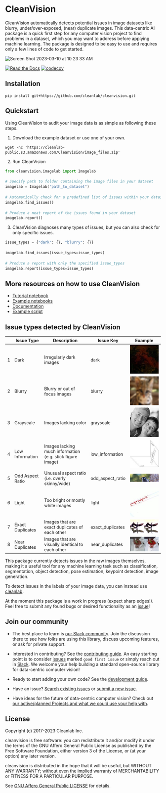 [//]: # (![]&#40;https://raw.githubusercontent.com/cleanlab/assets/master/cleanlab/cleanvision_logo_open_source_transparent.png&#41;)

# CleanVision

CleanVision automatically detects potential issues in image datasets like blurry, under/over-exposed, (near) duplicate
images. This data-centric AI package is a quick first step for any computer vision project to find problems in a
dataset, which you may want to address before applying machine learning. The package is designed to be easy to use and
requires only a few lines of code to get started.

<img width="1200" alt="Screen Shot 2023-03-10 at 10 23 33 AM" src="https://user-images.githubusercontent.com/10901697/224394144-bb0e1c85-6851-4828-bcd2-4ed234270a78.png">

[![Read the Docs](https://readthedocs.org/projects/cleanvision/badge/?version=latest)](https://cleanvision.readthedocs.io/en/latest/)
[![codecov](https://codecov.io/github/cleanlab/cleanvision/branch/main/graph/badge.svg?token=y1N6MluN9H)](https://codecov.io/gh/cleanlab/cleanvision)

## Installation

```shell
pip install git+https://github.com/cleanlab/cleanvision.git
```

## Quickstart

Using CleanVision to audit your image data is as simple as following these steps.

1. Download the example dataset or use one of your own.

```shell
wget -nc 'https://cleanlab-public.s3.amazonaws.com/CleanVision/image_files.zip'
```

2. Run CleanVision

```python
from cleanvision.imagelab import Imagelab

# Specify path to folder containing the image files in your dataset
imagelab = Imagelab("path_to_dataset")

# Automatically check for a predefined list of issues within your dataset
imagelab.find_issues()

# Produce a neat report of the issues found in your dataset
imagelab.report()
```

3. CleanVision diagnoses many types of issues, but you can also check for only specific issues.

```python
issue_types = {"dark": {}, "blurry": {}}

imagelab.find_issues(issue_types=issue_types)

# Produce a report with only the specified issue_types
imagelab.report(issue_types=issue_types)
```

## More resources on how to use CleanVision

- [Tutorial notebook](https://github.com/cleanlab/cleanvision/blob/main/examples/demo.ipynb)
- [Example notebooks](https://github.com/cleanlab/cleanvision-examples)
- [Documentation](https://cleanvision.readthedocs.io/)
- [Example script](https://github.com/cleanlab/cleanvision/blob/main/examples/run.py)

## Issue types detected by CleanVision

|     | Issue Type       | Description                                               | Issue Key        | Example                                      |
|-----|------------------|-----------------------------------------------------------|------------------|----------------------------------------------|
| 1   | Dark             | Irregularly dark images                                   | dark             | ![](docs/readme_images/dark.jpg)             |
| 2   | Blurry           | Blurry or out of focus images                             | blurry           | ![](docs/readme_images/blurry.png)           |
| 3   | Grayscale        | Images lacking color                                      | grayscale        | ![](docs/readme_images/grayscale.jpg)        |
| 4   | Low Information  | Images lacking much information (e.g. stick figure image) | low_information  | ![](docs/readme_images/low_information.jpg)  |
| 5   | Odd Aspect Ratio | Unusual aspect ratio (i.e. overly skinny/wide)            | odd_aspect_ratio | ![](docs/readme_images/odd_aspect_ratio.jpg) |
| 6   | Light            | Too bright or mostly white images                         | light            | ![](docs/readme_images/light.jpg)            |
| 7   | Exact Duplicates | Images that are exact duplicates of each other            | exact_duplicates | ![](docs/readme_images/exact_duplicates.png) |
| 8   | Near Duplicates  | Images that are visually identical to each other          | near_duplicates  | ![](docs/readme_images/near_duplicates.png)  |

This package currently detects issues in the raw images themselves, making it a useful tool for any machine learning
task such as classification, segmentation, object detection, pose estimation, keypoint detection, image generation.

To detect issues in the labels of your image data, you can instead
use [cleanlab](https://github.com/cleanlab/cleanlab/).

At the moment this package is a work in progress (expect sharp edges!).
Feel free to submit any found bugs or desired functionality as an [issue][issue]!

## Join our community

* The best place to learn is [our Slack community](https://cleanlab.ai/slack). Join the discussion there to see how
  folks are using this library, discuss upcoming features, or ask for private support.

* Interested in contributing? See the [contributing guide](CONTRIBUTING.md). An easy starting point is to
  consider [issues](https://github.com/cleanlab/cleanvision/labels/good%20first%20issue) marked `good first issue` or
  simply reach out in [Slack](https://cleanlab.ai/slack). We welcome your help building a standard open-source library
  for data-centric computer vision!

* Ready to start adding your own code? See the [development guide](DEVELOPMENT.md).

* Have an issue? [Search existing issues](https://github.com/cleanlab/cleanvision/issues?q=is%3Aissue)
  or [submit a new issue](https://github.com/cleanlab/cleanvision/issues/new/choose).

* Have ideas for the future of data-centric computer vision? Check
  out [our active/planned Projects and what we could use your help with](https://github.com/cleanlab/cleanvision/projects).

## License

Copyright (c) 2017-2023 Cleanlab Inc.

cleanvision is free software: you can redistribute it and/or modify it under the terms of the GNU Affero General Public
License as published by the Free Software Foundation, either version 3 of the License, or (at your option) any later
version.

cleanvision is distributed in the hope that it will be useful, but WITHOUT ANY WARRANTY; without even the implied
warranty of MERCHANTABILITY or FITNESS FOR A PARTICULAR PURPOSE.

See [GNU Affero General Public LICENSE](https://github.com/cleanlab/cleanvision/blob/main/LICENSE) for details.

[issue]: https://github.com/cleanlab/cleanvision/issues/new
